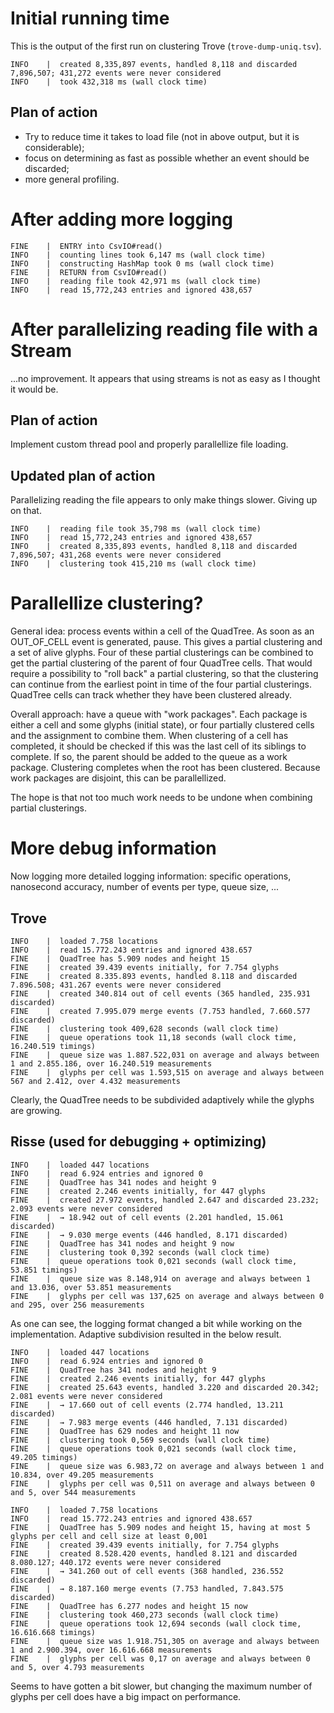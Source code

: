 # Initial running time
This is the output of the first run on clustering Trove (`trove-dump-uniq.tsv`).

    INFO    |  created 8,335,897 events, handled 8,118 and discarded 7,896,507; 431,272 events were never considered
    INFO    |  took 432,318 ms (wall clock time)

## Plan of action

  - Try to reduce time it takes to load file (not in above output, but it is considerable);
  - focus on determining as fast as possible whether an event should be discarded;
  - more general profiling.

# After adding more logging

    FINE    |  ENTRY into CsvIO#read()
    INFO    |  counting lines took 6,147 ms (wall clock time)
    INFO    |  constructing HashMap took 0 ms (wall clock time)
    FINE    |  RETURN from CsvIO#read()
    INFO    |  reading file took 42,971 ms (wall clock time)
    INFO    |  read 15,772,243 entries and ignored 438,657

# After parallelizing reading file with a Stream

...no improvement. It appears that using streams is not as easy as I thought it would be.

## Plan of action

Implement custom thread pool and properly parallellize file loading.

## Updated plan of action

Parallelizing reading the file appears to only make things slower. Giving up on that.

    INFO    |  reading file took 35,798 ms (wall clock time)
    INFO    |  read 15,772,243 entries and ignored 438,657
    INFO    |  created 8,335,893 events, handled 8,118 and discarded 7,896,507; 431,268 events were never considered
    INFO    |  clustering took 415,210 ms (wall clock time)

# Parallellize clustering?

General idea: process events within a cell of the QuadTree. As soon as an OUT_OF_CELL event is generated, pause. This gives a partial clustering and a set of alive glyphs. Four of these partial clusterings can be combined to get the partial clustering of the parent of four QuadTree cells. That would require a possibility to "roll back" a partial clustering, so that the clustering can continue from the earliest point in time of the four partial clusterings. QuadTree cells can track whether they have been clustered already.

Overall approach: have a queue with "work packages". Each package is either a cell and some glyphs (initial state), or four partially clustered cells and the assignment to combine them. When clustering of a cell has completed, it should be checked if this was the last cell of its siblings to complete. If so, the parent should be added to the queue as a work package. Clustering completes when the root has been clustered. Because work packages are disjoint, this can be parallellized.

The hope is that not too much work needs to be undone when combining partial clusterings.

# More debug information

Now logging more detailed logging information: specific operations, nanosecond accuracy, number of events per type, queue size, ...

## Trove

    INFO    |  loaded 7.758 locations
    INFO    |  read 15.772.243 entries and ignored 438.657
    FINE    |  QuadTree has 5.909 nodes and height 15
    FINE    |  created 39.439 events initially, for 7.754 glyphs
    FINE    |  created 8.335.893 events, handled 8.118 and discarded 7.896.508; 431.267 events were never considered
    FINE    |  created 340.814 out of cell events (365 handled, 235.931 discarded)
    FINE    |  created 7.995.079 merge events (7.753 handled, 7.660.577 discarded)
    FINE    |  clustering took 409,628 seconds (wall clock time)
    FINE    |  queue operations took 11,18 seconds (wall clock time, 16.240.519 timings)
    FINE    |  queue size was 1.887.522,031 on average and always between 1 and 2.855.186, over 16.240.519 measurements
    FINE    |  glyphs per cell was 1.593,515 on average and always between 567 and 2.412, over 4.432 measurements

Clearly, the QuadTree needs to be subdivided adaptively while the glyphs are growing.

## Risse (used for debugging + optimizing)

    INFO    |  loaded 447 locations
    INFO    |  read 6.924 entries and ignored 0
    FINE    |  QuadTree has 341 nodes and height 9
    FINE    |  created 2.246 events initially, for 447 glyphs
    FINE    |  created 27.972 events, handled 2.647 and discarded 23.232; 2.093 events were never considered
    FINE    |  → 18.942 out of cell events (2.201 handled, 15.061 discarded)
    FINE    |  → 9.030 merge events (446 handled, 8.171 discarded)
    FINE    |  QuadTree has 341 nodes and height 9 now
    FINE    |  clustering took 0,392 seconds (wall clock time)
    FINE    |  queue operations took 0,021 seconds (wall clock time, 53.851 timings)
    FINE    |  queue size was 8.148,914 on average and always between 1 and 13.036, over 53.851 measurements
    FINE    |  glyphs per cell was 137,625 on average and always between 0 and 295, over 256 measurements

As one can see, the logging format changed a bit while working on the implementation. Adaptive subdivision resulted in the below result.

    INFO    |  loaded 447 locations
    INFO    |  read 6.924 entries and ignored 0
    FINE    |  QuadTree has 341 nodes and height 9
    FINE    |  created 2.246 events initially, for 447 glyphs
    FINE    |  created 25.643 events, handled 3.220 and discarded 20.342; 2.081 events were never considered
    FINE    |  → 17.660 out of cell events (2.774 handled, 13.211 discarded)
    FINE    |  → 7.983 merge events (446 handled, 7.131 discarded)
    FINE    |  QuadTree has 629 nodes and height 11 now
    FINE    |  clustering took 0,569 seconds (wall clock time)
    FINE    |  queue operations took 0,021 seconds (wall clock time, 49.205 timings)
    FINE    |  queue size was 6.983,72 on average and always between 1 and 10.834, over 49.205 measurements
    FINE    |  glyphs per cell was 0,511 on average and always between 0 and 5, over 544 measurements

    INFO    |  loaded 7.758 locations
    INFO    |  read 15.772.243 entries and ignored 438.657
    FINE    |  QuadTree has 5.909 nodes and height 15, having at most 5 glyphs per cell and cell size at least 0,001
    FINE    |  created 39.439 events initially, for 7.754 glyphs
    FINE    |  created 8.528.420 events, handled 8.121 and discarded 8.080.127; 440.172 events were never considered
    FINE    |  → 341.260 out of cell events (368 handled, 236.552 discarded)
    FINE    |  → 8.187.160 merge events (7.753 handled, 7.843.575 discarded)
    FINE    |  QuadTree has 6.277 nodes and height 15 now
    FINE    |  clustering took 460,273 seconds (wall clock time)
    FINE    |  queue operations took 12,694 seconds (wall clock time, 16.616.668 timings)
    FINE    |  queue size was 1.918.751,305 on average and always between 1 and 2.900.394, over 16.616.668 measurements
    FINE    |  glyphs per cell was 0,17 on average and always between 0 and 5, over 4.793 measurements

Seems to have gotten a bit slower, but changing the maximum number of glyphs per cell does have a big impact on performance.
